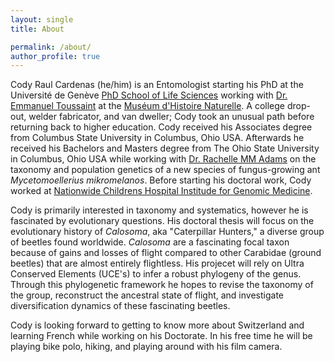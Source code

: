 ```yaml
---
layout: single
title: About

permalink: /about/
author_profile: true
---
```

Cody Raul Cardenas (he/him) is an Entomologist starting his PhD at the Université de Genève <a href="https://lifesciencesphd.unige.ch/">PhD School of Life Sciences</a> working with <a href="https://toussaintlab.com/">Dr. Emmanuel Toussaint</a> at the <a href="http://institutions.ville-geneve.ch/fr/mhn/">Muséum d'Histoire Naturelle</a>. A college drop-out, welder fabricator, and van dweller; Cody took an unusual path before returning back to higher education. Cody received his Associates degree from Columbus State University in Columbus, Ohio USA. Afterwards he received his Bachelors and Masters degree from The Ohio State University in Columbus, Ohio USA while working with <a href="https://megalomyrmex.osu.edu/">Dr. Rachelle MM Adams</a> on the taxonomy and population genetics of a new species of fungus-growing ant *Mycetomoellerius mikromelanos*. Before starting his doctoral work, Cody worked at <a href="https://www.nationwidechildrens.org/specialties/institute-for-genomic-medicine">Nationwide Childrens Hospital Institude for Genomic Medicine</a>.

Cody is primarily interested in taxonomy and systematics, however he is fascinated by evolutionary questions. His doctoral thesis will focus on the evolutionary history of *Calosoma*, aka "Caterpillar Hunters," a diverse group of beetles found worldwide. *Calosoma* are a fascinating focal taxon because of gains and losses of flight compared to other Carabidae (ground beetles) that are almost entirely flightless. His projecet will rely on Ultra Conserved Elements (UCE's) to infer a robust phylogeny of the genus. Through this phylogenetic framework he hopes to revise the taxonomy of the group, reconstruct the ancestral state of flight, and investigate diversification dynamics of these fascinating beetles.

Cody is looking forward to getting to know more about Switzerland and learning French while working on his Doctorate. In his free time he will be playing bike polo, hiking, and playing around with his film camera.
